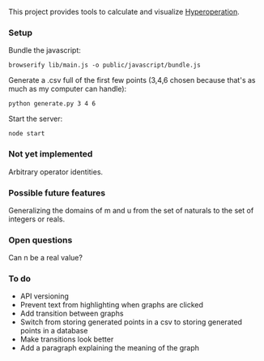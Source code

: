 This project provides tools to calculate and visualize [Hyperoperation](https://en.wikipedia.org/wiki/Hyperoperation). 

### Setup

Bundle the javascript:
```shell
browserify lib/main.js -o public/javascript/bundle.js
```

Generate a .csv full of the first few points (3,4,6 chosen because that's as much as my computer can handle):
```shell
python generate.py 3 4 6
```

Start the server:
```
node start
```


### Not yet implemented

Arbitrary operator identities. 

### Possible future features

Generalizing the domains of m and u from the set of naturals to the set of integers or reals.

### Open questions

Can n be a real value?

### To do

- API versioning
- Prevent text from highlighting when graphs are clicked
- Add transition between graphs
- Switch from storing generated points in a csv to storing generated points in a database
- Make transitions look better
- Add a paragraph explaining the meaning of the graph